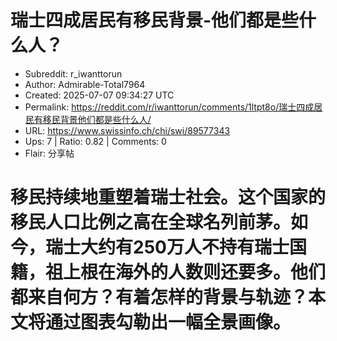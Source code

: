 # 瑞士四成居民有移民背景-他们都是些什么人？

- Subreddit: r_iwanttorun
- Author: Admirable-Total7964
- Created: 2025-07-07 09:34:27 UTC
- Permalink: https://reddit.com/r/iwanttorun/comments/1ltpt8o/瑞士四成居民有移民背景他们都是些什么人/
- URL: https://www.swissinfo.ch/chi/swi/89577343
- Ups: 7 | Ratio: 0.82 | Comments: 0
- Flair: 分享帖


# 移民持续地重塑着瑞士社会。这个国家的移民人口比例之高在全球名列前茅。如今，瑞士大约有250万人不持有瑞士国籍，祖上根在海外的人数则还要多。他们都来自何方？有着怎样的背景与轨迹？本文将通过图表勾勒出一幅全景画像。

